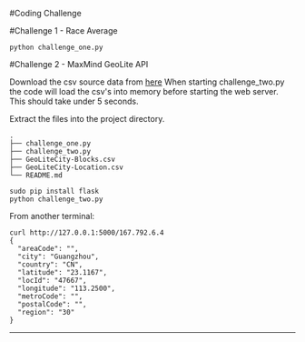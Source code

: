 #Coding Challenge

#Challenge 1 - Race Average

    python challenge_one.py

#Challenge 2 - MaxMind GeoLite API

Download the csv source data from [here](http://geolite.maxmind.com/download/geoip/database/GeoLiteCity_CSV/GeoLiteCity-latest.zip)
When starting challenge_two.py the code will load the csv's into memory before starting the web server.  This should take under 5 seconds.

Extract the files into the project directory.

    .
    ├── challenge_one.py
    ├── challenge_two.py
    ├── GeoLiteCity-Blocks.csv
    ├── GeoLiteCity-Location.csv
    └── README.md

    sudo pip install flask
    python challenge_two.py

From another terminal:

    curl http://127.0.0.1:5000/167.792.6.4
    {
      "areaCode": "",
      "city": "Guangzhou",
      "country": "CN",
      "latitude": "23.1167",
      "locId": "47667",
      "longitude": "113.2500",
      "metroCode": "",
      "postalCode": "",
      "region": "30"
    }

---


